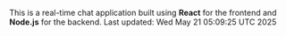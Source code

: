 This is a real-time chat application built using **React** for the frontend and **Node.js** for the backend.
Last updated: Wed May 21 05:09:25 UTC 2025
